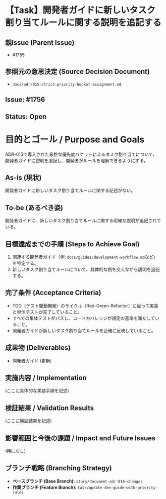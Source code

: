 # 【Task】開発者ガイドに新しいタスク割り当てルールに関する説明を追記する

## 親Issue (Parent Issue)
- #1755

## 参照元の意思決定 (Source Decision Document)
- `docs/adr/015-strict-priority-bucket-assignment.md`

## Issue: #1756
## Status: Open

# 目的とゴール / Purpose and Goals
ADR-015で導入された厳格な優先度バケットによるタスク割り当てについて、開発者ガイドに説明を追記し、開発者がルールを理解できるようにする。

## As-is (現状)
開発者ガイドに新しいタスク割り当てルールに関する記述がない。

## To-be (あるべき姿)
開発者ガイドに、新しいタスク割り当てルールに関する明確な説明が追記されている。

## 目標達成までの手順 (Steps to Achieve Goal)
1. 関連する開発者ガイド（例: `docs/guides/development-workflow.md`など）を特定する。
2. 新しいタスク割り当てルールについて、具体的な例を交えながら説明を追記する。

## 完了条件 (Acceptance Criteria)
- TDD（テスト駆動開発）のサイクル（Red-Green-Refactor）に従って実装と単体テストが完了していること。
- すべての単体テストがパスし、コードカバレッジが規定の基準を満たしていること。
- 開発者ガイドが新しいタスク割り当てルールを正確に反映していること。

## 成果物 (Deliverables)
- 開発者ガイド (更新)

## 実施内容 / Implementation
(ここに具体的な実装手順を記述)

## 検証結果 / Validation Results
(ここに検証結果を記述)

## 影響範囲と今後の課題 / Impact and Future Issues
(特になし)

## ブランチ戦略 (Branching Strategy)
- **ベースブランチ (Base Branch):** `story/document-adr-015-changes`
- **作業ブランチ (Feature Branch):** `task/update-dev-guide-with-priority-rules`
